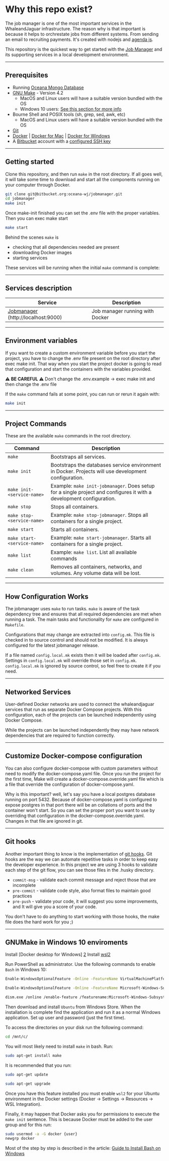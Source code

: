 
# Why this repo exist?

The job manager is one of the most important services in the WhaleandJaguar infrastructure. The reason why is that important is because it helps to
orchrestate jobs from different systems. From sending an email to recruiting payments. It's created with nodejs and [agenda js](https://github.com/agenda/agenda).

This repository is the quickest way to get started with the [Job Manager][6] and its supporting services in a local development environment.

---

## Prerequisites

- Running [Oceana Mongo Database][11]
- [GNU Make](https://www.gnu.org/software/make/) - Version 4.2
  - MacOS and Linux users will have a suitable version bundled with the OS
  - Windows 10 users: [See this section for more info](#gnumake-in-windows-10-enviroments)
- Bourne Shell and POSIX tools (sh, grep, sed, awk, etc)
  - MacOS and Linux users will have a suitable version bundled with the OS
- [Git][5]
- [Docker][0] | [Docker for Mac][1] | [Docker for Windows][2]
- A [Bitbucket](https://bitbucket.org) account with a [configured SSH key](https://support.atlassian.com/bitbucket-cloud/docs/set-up-an-ssh-key/)

---

## Getting started

Clone this repository, and then run `make` in the root directory. If all goes well, it will take some time to download and start all the components running on your computer through Docker.

```sh
git clone git@bitbucket.org:oceana-wj/jobmanager.git
cd jobmanager
make init
```

Once make-init finished you can set the .env file with the proper variables. Then you can exec make start

```sh
make start
```

Behind the scenes `make` is

- checking that all dependencies needed are present
- downloading Docker images
- starting services

These services will be running when the initial `make` command is complete:

---

## Services description

| Service                                       | Description                                   |
| --------------------------------------------- | --------------------------------------------- |
| [Jobmanager][6] (http://localhost:9000)   | Job manager running with Docker    |

---

## Environment variables

If you want to create a custom environment variable before you start the project, you have to change the .env file present on the root directory after exec make init. That way when you start the project docker is going to read that configuration and start the containers with the variables provided.

⚠️ **BE CAREFUL** ⚠️ Don't change the .env.example -> exec make init and then change the .env file

If the `make` command fails at some point, you can run or rerun it again with:

```sh
make init
```

---

## Project Commands

These are the available `make` commands in the root directory.

| Command                     | Description                                                                                                            |
| --------------------------- | ---------------------------------------------------------------------------------------------------------------------- |
| `make`                      | Bootstraps all services.                                                                                               |
| `make init`                 | Bootstraps the databases service environment in Docker. Projects will use development configuration.                   |
| `make init-<service-name>`  | Example: `make init-jobmanager`. Does setup for a single project and configures it with a development configuration. |
| `make stop`                 | Stops all containers.                                                                                                  |
| `make stop-<service-name>`  | Example: `make stop-jobmanager`. Stops all containers for a single project.                                          |
| `make start`                | Starts all containers.                                                                                                 |
| `make start-<service-name>` | Example: `make start-jobmanager`. Starts all containers for a single project.                                        |
| `make list`                 | Example: `make list`. List all available commands                                                                      |
| `make clean`                | Removes all containers, networks, and volumes. Any volume data will be lost.                                           |

---

## How Configuration Works

The jobmanager uses `make` to run tasks. `make` is aware of
the task dependency tree and ensures that all required dependencies are met
when running a task. The main tasks and functionality for `make` are
configured in `Makefile`.

Configurations that may change are extracted into `config.mk`. This file is
checked in to source control and should not be modified. It is always configured
for the latest jobmanager release.

If a file named `config.local.mk` exists then it will be loaded after
`config.mk`. Settings in `config.local.mk` will override those set in
`config.mk`. `config.local.mk` is ignored by source control, so feel free to create it if you need.

---

## Networked Services

User-defined Docker networks are used to connect the whaleandjaguar services that run
as separate Docker Compose projects. With this configuration, each of the
projects can be launched independently using Docker Compose.

While the projects can be launched independently they may have network
dependencies that are required to function correctly.

---

## Customize Docker-compose configuration

You can also configure docker-compose with custom parameters without need to modify the docker-compose.yaml file. Once you run the project for the first time, Make will create a docker-compose.override.yaml file which is a file that override the configuration of docker-compose.yaml.

Why is this important? well, let's say you have a local postgres database running on port 5432. Because of docker-compose.yaml is configured to expose postgres in that port there will be an collations of ports and the container won't start. So you can set the proper port you want to use by overriding that configuration in the docker-compose.override.yaml. Changes in that file are ignored in git.

---

## Git hooks

Another important thing to know is the implementation of [git hooks][4]. Git hooks are the way we can automate repetitive tasks in order to keep easy the developer experience.
In this project we are using 3 hooks to validate each step of the git flow, you can see those files in the .husky directory.

- `commit-msg` - validate each commit message and reject those that are incomplete
- `pre-commit` - validate code style, also format files to maintain good practices
- `pre-push` - validate your code, it will suggest you some improvements, and It will give you a score of your code.

You don't have to do anything to start working with those hooks, the make file does the hard work for you ;)

---

## GNUMake in Windows 10 enviroments

Install [Docker desktop for Windows] [2]
Install [wsl2][9]

Run PowerShell as administrator. Use the following commands to enable `Bash` in Windows 10:

```sh
Enable-WindowsOptionalFeature -Online -FeatureName VirtualMachinePlatform -norestart
```

```sh
Enable-WindowsOptionalFeature -Online -FeatureName Microsoft-Windows-Subsystem-Linux -norestart
```

```sh
dism.exe /online /enable-feature /featurename:Microsoft-Windows-Subsystem-Linux /all
```

Then download and install `Ubuntu` from Windows Store.
When the installation is complete find the application and run it as a normal Windows application. Set up user and password (just the first time).

To access the directories on your disk run the following command:

```sh
cd /mnt/c/
```

You will most likely need to install `make` in bash. Run:

```sh
sudo apt-get install make
```

It is recommended that you run:

```sh
sudo apt-get update
```

```sh
sudo apt-get upgrade
```

Once you have this feature installed you must enable `wsl2` for your Ubuntu environment in the Docker settings (Docker -> Settings -> Resources -> WSL Integration).

Finally, it may happen that Docker asks you for permissions to execute the `make init` sentence. This is because Docker must be added to the user group and for this run:

```sh
sudo usermod -a -G docker {user}
newgrp docker
```

Most of the step by step is described in the article: [Guide to Install Bash on Windows][10]

[0]: https://www.docker.com/get-docker "Docker"
[1]: https://www.docker.com/docker-mac "Docker for Mac"
[2]: https://www.docker.com/docker-windows "Docker for Windows"
[3]: https://python-poetry.org/ "Poetry documentation"
[4]: https://git-scm.com/book/en/v2/Customizing-Git-Git-Hooks "Git Hooks"
[5]: https://git-scm.com/ "Git"
[6]: https://jsfranco90@bitbucket.org/oceana-wj/jobmanager.git "Whale&Jaguar Platform - Job Manager"
[7]: https://www.mongodb.com/es "Mongo DB"
[8]: https://www.postgresql.org/ "Posgresql DB"
[9]: https://docs.microsoft.com/en-us/windows/wsl/install-win10 "wsl for Windows"
[10]:https://itsfoss.com/install-bash-on-windows/ "GUIDE: Install Bash for Windows"
[11]: https://bitbucket.org/oceana-wj/oceana-databases.git "Whale&Jaguar Platform - databases service"
